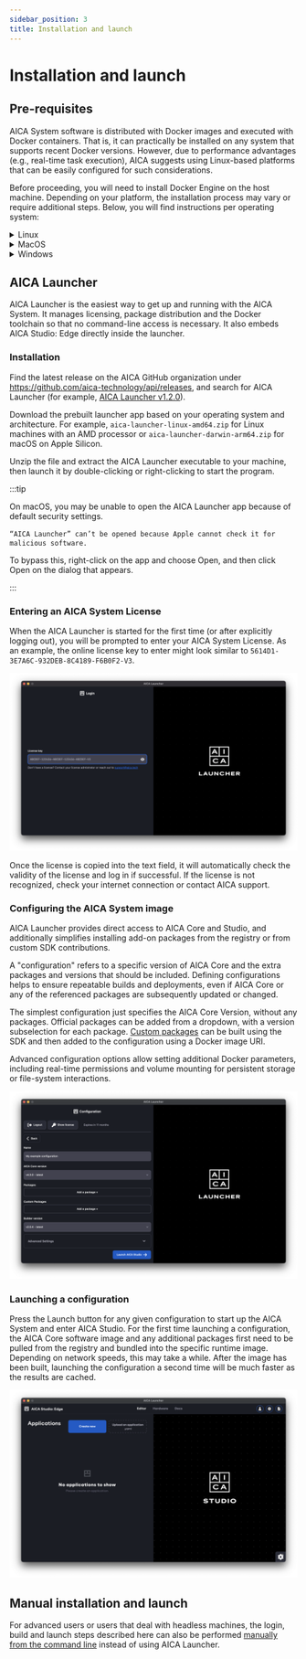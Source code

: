 ```yaml
---
sidebar_position: 3
title: Installation and launch
---
```


# Installation and launch

## Pre-requisites

AICA System software is distributed with Docker images and executed with Docker containers. That is, it can practically
be installed on any system that supports recent Docker versions. However, due to performance advantages (e.g., real-time
task execution), AICA suggests using Linux-based platforms that can be easily configured for such considerations.

Before proceeding, you will need to install Docker Engine on the host machine. Depending on your platform, the
installation process may vary or require additional steps. Below, you will find instructions per operating system:

<details>
<summary>Linux</summary>

While AICA currently distributes AICA Launcher for Debian-based systems, other distributions where Docker can be
installed work equally as well through any browser. You may find distribution-specific instructions to install Docker
Engine [here](https://docs.docker.com/engine/install/) and follow the manual installation steps to build and run AICA
Core [here](../../reference/manual-installation-launch.md). It is **recommended** that you skip the installation of
Docker Desktop for Linux (see below).

:::note

For Ubuntu users, make sure to follow
the [post installation steps](https://docs.docker.com/engine/install/linux-postinstall/#manage-docker-as-a-non-root-user)
to create the `docker` group and add your user.

:::

:::caution

For Ubuntu users that need **Docker Desktop for Linux**, note that its installation does **not** include all the
necessary dependencies. Follow the instructions from the provided link to ensure that all requirements are met.

When installed, Docker Desktop for Linux can **not** be used to manage images and containers created by the AICA System.
Additionally, you may experience some issues when using AICA System software due to Docker Desktop's custom
configuration (see
[manual installation](../../reference/manual-installation-launch.md#configuring-docker-manually-on-linux-macos-or-windows)
for more details).

:::

</details>

<details>
<summary>MacOS</summary>

The simplest way to install Docker Engine on MacOS is through
[Docker Desktop](https://docs.docker.com/desktop/setup/install/mac-install/). Ensure that
[these](../../reference/manual-installation-launch.md#configuring-docker-manually-on-linux-macos-or-windows) additional
configuration steps are taken. Note that some limitations may apply regarding commercial use (see relevant article
[here](https://www.docker.com/blog/revisiting-docker-hub-policies-prioritizing-developer-experience/)).

:::note

The majority of AICA Studio and Launcher features are available on macOS. However:

- Forwarding graphics is currently impossible due to MacOS' incompatibility with OpenGL 2.1+. As a result, tools like
RViz will not be made available through AICA Launcher.
- Realtime applications may be subject to performance limitations due to MacOS' resource management.

:::

</details>

<details>
<summary>Windows</summary>

**No native support is provided for Windows machines.** However, with the correct Windows Subsystem for Linux (WSL)
configuration, it is possible to
[manually install and run the AICA System on Windows](../../reference/manual-installation-launch.md#configuring-docker-manually-on-linux-macos-or-windows).

:::note

AICA Launcher is not available on Windows. In addition, the following limitations may apply:
- Networking, port and graphics forwarding may require additional configuration.
- Realtime applications may be subject to performance limitations due to Windows hyperviser resource management.

:::

</details>

## AICA Launcher

AICA Launcher is the easiest way to get up and running with the AICA System. It manages licensing, package distribution
and the Docker toolchain so that no command-line access is necessary. It also embeds AICA Studio: Edge directly inside
the launcher.

### Installation

Find the latest release on the AICA GitHub organization under https://github.com/aica-technology/api/releases, and
search for AICA Launcher (for
example, [AICA Launcher v1.2.0](https://github.com/aica-technology/api/releases/tag/launcher%2Fv1.2.0)).

Download the prebuilt launcher app based on your operating system and architecture. For example,
`aica-launcher-linux-amd64.zip` for Linux machines with an AMD processor or `aica-launcher-darwin-arm64.zip` for macOS
on Apple Silicon.

Unzip the file and extract the AICA Launcher executable to your machine, then launch it by double-clicking or
right-clicking to start the program.

:::tip

On macOS, you may be unable to open the AICA Launcher app because of default security settings.

```
“AICA Launcher” can’t be opened because Apple cannot check it for malicious software.
```

To bypass this, right-click on the app and choose Open, and then click Open on the dialog that appears.

:::

### Entering an AICA System License

When the AICA Launcher is started for the first time (or after explicitly logging out), you will be prompted to enter
your AICA System License. As an example, the online license key to enter might look similar to
`5614D1-3E7A6C-932DEB-8C4189-F6B0F2-V3`.

![aica-launcher-login](../assets/aica-launcher-login.png)

Once the license is copied into the text field, it will automatically check the validity of the license and log in if
successful. If the license is not recognized, check your internet connection
or contact AICA support.

### Configuring the AICA System image

AICA Launcher provides direct access to AICA Core and Studio, and additionally simplifies installing add-on packages
from the registry or from custom SDK contributions.

A "configuration" refers to a specific version of AICA Core and the extra packages and versions that should be included.
Defining configurations helps to ensure repeatable builds and deployments, even if AICA Core or any of the referenced
packages are subsequently updated or changed.

The simplest configuration just specifies the AICA Core Version, without any packages. Official packages can be added
from a dropdown, with a version subselection for each package. [Custom packages](../../reference/intro.md) can be built
using the SDK and then added to the configuration using a Docker image URI.

Advanced configuration options allow setting additional Docker parameters, including real-time permissions and volume
mounting for persistent storage or file-system interactions.

![aica-launcher-package](../assets/aica-launcher-package.png)

### Launching a configuration

Press the Launch button for any given configuration to start up the AICA System and enter AICA Studio. For the
first time launching a configuration, the AICA Core software image and any additional packages first need to be pulled
from the registry and bundled into the specific runtime image. Depending on network speeds, this may take a while. After
the image has been built, launching the configuration a second time will be much faster as the results are cached.

![aica-launcher-studio](../assets/aica-launcher-studio.png)

## Manual installation and launch

For advanced users or users that deal with headless machines, the login, build and launch steps described here can also
be performed [manually from the command line](../../reference/manual-installation-launch.md) instead of using AICA
Launcher.